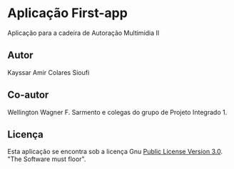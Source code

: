 # Aplicação First-app

Aplicação para a cadeira de Autoração Multimidia II

## Autor

Kayssar Amir Colares Sioufi

## Co-autor

Wellington Wagner F. Sarmento e colegas do grupo de Projeto Integrado 1.

## Licença

Esta aplicação se encontra sob a licença Gnu [Public License Version 3.0](https://github.com/wwagner33/first-app2/blob/main/LICENSE). "The Software must floor".
